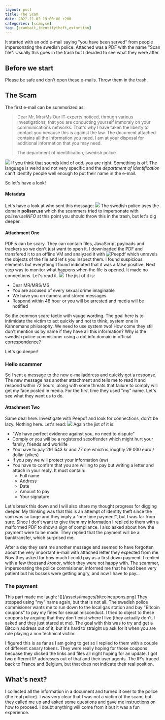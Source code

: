 ```yaml
---
layout: post
title: The Scam
date: 2022-11-02 19:00:00 +200
categories: [scam,se]
tag: [scambait,identitytheft,extortion]
---
```


It started with an odd e-mail saying "you have been served" from people impersonating the swedish police. Attached was a PDF with the name "Scan file". Usually this goes in the trash but I decided to see what they were after.

## Before we start
Please be safe and don't open these e-mails. Throw them in the trash. 

## The Scam
The first e-mail can be summorized as:
> Dear Mr, Mrs/Ms
> Our IT-experts noticed, through various investigations, that you are conducting yourself immoraly on your communications networks.
> That's why I have taken the liberty to contact you because this is against the law.
> The document attached contains all the information you need.
> I am at your disposal for additional information that you may need.
> 
> The department of identification, swedish police

![](/assets/images/first_contact.png)
If you think that sounds kind of odd, you are right. Something is off. The language is weird and not very specific and the *department of identification* can't identify people well enough to put their name in the e-mail. 

So let's have a look!

#### Metadata
Let's have a look at who sent this message:
![](/assets/images/metadata.png)
The swedish police uses the domain **polisen.se** which the scammers tried to impersonate with *polisen.seINFO* at this point you should throw this in the trash, but let's dig deeper.

#### Attachment One
PDF:s can be scary. They can contain files, JavaScript payloads and trackers so we don't just want to open it. I downloaded the PDF and transfered it to an offline VM and analyzed it with ![Peepdf](https://github.com/jesparza/peepdf) which unravels the objects of the file and let's you inspect them. I found suspicious elements but everything I found indicated that it was a false positive. Next step was to monitor what happens when the file is opened. It made no connections. Let's read it.
![](/assets/images/attachment_one.png)
The jist of it is:
- Dear MR/MRS/MS
- You are accused of every sexual crime imaginable 
- We have you on camera and stored messages
- Respond within 48 hour or you will be arrested and media will be notified

So the common scare tactic with vauge wording. The goal here is to intimidate the victim to act quickly and not to think, system one in Kahnemans philosophy. We need to use system two! How come they still don't mention us by name if they have all this information? Why is the swedish police commisioner using a dot info domain in official correspondence?

Let's go deeper!

### Hello scammer
So I sent a message to the new e-mailaddress and quickly got a response. The new message has another attachment and tells me to read it and respond within 72 hours, along with some threats that failure to comply will get my face posted in media. For the first time they used "my" name. Let's see what they want us to do.

#### Attachment Two
Same deal here. Investigate with Peepdf and look for connections, don't be lazy. Nothing here. Let's read:
![](/assets/images/attachment_two.png)
Again the jist of it is:
- "We have perfect evidence against you, no need to dispute"
- Comply or you will be a registered sexoffender which might hurt your family, friends and worklife
- You have to pay 291 543 kr and 77 öre which is roughly 29 000 euro / dollar (yikes)
- If you pay we will protect your information (ew)
- You have to confirm that you are willing to pay but writing a letter and attach in your reply. It must contain:
	- Full name
	- Address
	- Date
	- Amount to pay
	- Your signature

Let's break this down and I will also share my thought progress for digging deeper. My thinking was that this is an attempt of identity theft since the sum was so large and they imply a "one time payment", but I was far from sure. Since I don't want to give them my information I replied to them with a malformed PDF to show a sign of compliance. I also asked about how the payment were to be made. They replied that the payment will be a banktransfer, which surprised me.

After a day they sent me another message and seemed to have forgotten about the very important e-mail with attached letter they expected from me. Now they asked for how much I could pay as a first down payment. I replied with a few thousand *kronor*, which they were not happy with. The scammer, impersonating the police commisioner, informed me that he had been very patient but his bosses were getting angry, and now I have to pay...

### The payment
This part made me laugh:
!()[/assets/images/bitcoincupons.png]
They stopped using "my" name again, but that is not all. The swedish police commisioner wants me to run down to the local gas station and buy "Bitcoin coupons" to pay my fines for sexual misconduct. I tried to object to these coupons by arguing that they don't exist where I live (they actually don't. I asked and they just stared at me). The goal with this was to try and get a Bitcoin address out of it, but it's hard to straight up ask for it when you are role playing a non technical victim.

I figured this is as far as I am going to get so I replied to them with a couple of different canary tokens. They were really hoping for those coupons becuase they clicked the links and files all night hoping for an update. I got two different IP-addresses out of that and their user agents. The IP's traced back to France and Belgium, but that does not indicate their real position.

## What's next?
I collected all the information in a document and turned it over to the police (the real police). I was very clear that I was not a victim of the scam, but they called me up and asked some questions and gave me instructions on how to proceed. I doubt anything will come from it but it was a fun experience.